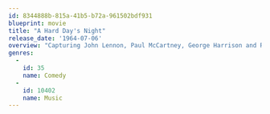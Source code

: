 ```yaml
---
id: 8344888b-815a-41b5-b72a-961502bdf931
blueprint: movie
title: "A Hard Day's Night"
release_date: '1964-07-06'
overview: "Capturing John Lennon, Paul McCartney, George Harrison and Ringo Starr in their electrifying element, 'A Hard Day's Night' is a wildly irreverent journey through this pastiche of a day in the life of The Beatles during 1964. The band have to use all their guile and wit to avoid the pursuing fans and press to reach their scheduled television performance, in spite of Paul's troublemaking grandfather and Ringo's arrest."
genres:
  -
    id: 35
    name: Comedy
  -
    id: 10402
    name: Music
---
```

